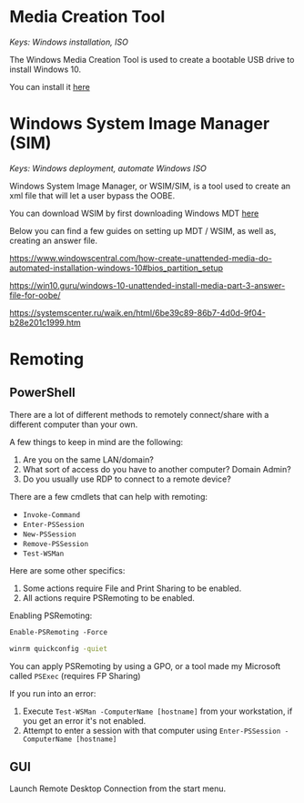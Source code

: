 # Media Creation Tool
*Keys: Windows installation, ISO*

The Windows Media Creation Tool is used to create a bootable USB drive to install Windows 10.

You can install it [here](https://www.microsoft.com/en-us/software-download/windows10)

# Windows System Image Manager (SIM)
*Keys: Windows deployment, automate Windows ISO*

Windows System Image Manager, or WSIM/SIM, is a tool used to create an xml file that will let a user bypass the OOBE.

You can download WSIM by first downloading Windows MDT [here](https://docs.microsoft.com/en-us/sccm/mdt/)

Below you can find a few guides on setting up MDT / WSIM, as well as, creating an answer file.

https://www.windowscentral.com/how-create-unattended-media-do-automated-installation-windows-10#bios_partition_setup

https://win10.guru/windows-10-unattended-install-media-part-3-answer-file-for-oobe/

https://systemscenter.ru/waik.en/html/6be39c89-86b7-4d0d-9f04-b28e201c1999.htm

# Remoting

## PowerShell

There are a lot of different methods to remotely connect/share with a different computer than your own.

A few things to keep in mind are the following:

1. Are you on the same LAN/domain?
2. What sort of access do you have to another computer? Domain Admin?
3. Do you usually use RDP to connect to a remote device?

There are a few cmdlets that can help with remoting:

- `Invoke-Command`
- `Enter-PSSession`
- `New-PSSession`
- `Remove-PSSession`
- `Test-WSMan`

Here are some other specifics:

1. Some actions require File and Print Sharing to be enabled.
2. All actions require PSRemoting to be enabled.

Enabling PSRemoting:

```ps
Enable-PSRemoting -Force
```

```cmd
winrm quickconfig -quiet
```

You can apply PSRemoting by using a GPO, or a tool made my Microsoft called `PSExec` (requires FP Sharing)

If you run into an error:

1. Execute `Test-WSMan -ComputerName [hostname]` from your workstation, if you get an error it's not enabled.
2. Attempt to enter a session with that computer using `Enter-PSSession -ComputerName [hostname]`

## GUI

Launch Remote Desktop Connection from the start menu.
